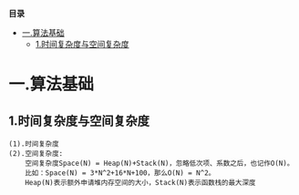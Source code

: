 <!-- START doctoc generated TOC please keep comment here to allow auto update -->
<!-- DON'T EDIT THIS SECTION, INSTEAD RE-RUN doctoc TO UPDATE -->
**目录**

- [一.算法基础](#%E4%B8%80%E7%AE%97%E6%B3%95%E5%9F%BA%E7%A1%80)
  - [1.时间复杂度与空间复杂度](#1%E6%97%B6%E9%97%B4%E5%A4%8D%E6%9D%82%E5%BA%A6%E4%B8%8E%E7%A9%BA%E9%97%B4%E5%A4%8D%E6%9D%82%E5%BA%A6)

<!-- END doctoc generated TOC please keep comment here to allow auto update -->

# 一.算法基础
## 1.时间复杂度与空间复杂度
	(1).时间复杂度
	(2).空间复杂度:
		空间复杂度Space(N) = Heap(N)+Stack(N)，忽略低次项、系数之后，也记作O(N)。
		比如：Space(N) = 3*N^2+16*N+100，那么O(N) = N^2。
		Heap(N)表示额外申请堆内存空间的大小，Stack(N)表示函数栈的最大深度












































